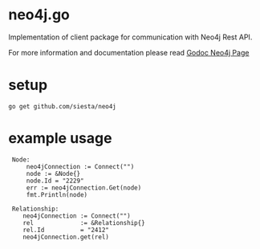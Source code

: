 neo4j.go
========

Implementation of client package for communication with Neo4j Rest API.

For more information and documentation please read [Godoc Neo4j Page](http://godoc.org/github.com/siesta/neo4j)


# setup

```
go get github.com/siesta/neo4j
```


# example usage


```
 Node:
     neo4jConnection := Connect("")
     node := &Node{}
     node.Id = "2229"
     err := neo4jConnection.Get(node)
     fmt.Println(node)

 Relationship:
    neo4jConnection := Connect("")
    rel             := &Relationship{}
    rel.Id          = "2412"
    neo4jConnection.get(rel)

```
